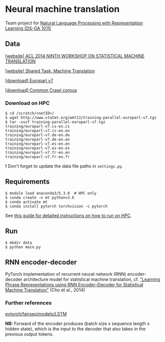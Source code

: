 # Neural machine translation

Team project for [Natural Language Processing with Representation Learning
(DS-GA 1011)](https://docs.google.com/document/d/1o0TTWocbkqPa9qsTCXnEFXf3NZzwZLLLSw7SSZmNla8/edit#heading=h.ga92jtl8vlih)

## Data

[[website] ACL 2014 NINTH WORKSHOP ON STATISTICAL MACHINE TRANSLATION](http://www.statmt.org/wmt14/index.html)

[[website] Shared Task: Machine Translation](http://www.statmt.org/wmt14/translation-task.html)

[[download] Europarl v7](http://www.statmt.org/wmt13/training-parallel-europarl-v7.tgz)

[[download] Common Crawl corpus](http://www.statmt.org/wmt13/training-parallel-commoncrawl.tgz)

### Download on HPC

```
$ cd /scratch/<netID>/
$ wget http://www.statmt.org/wmt13/training-parallel-europarl-v7.tgz
$ tar -xvzf training-parallel-europarl-v7.tgz
training/europarl-v7.cs-en.cs
training/europarl-v7.cs-en.en
training/europarl-v7.de-en.de
training/europarl-v7.de-en.en
training/europarl-v7.es-en.en
training/europarl-v7.es-en.es
training/europarl-v7.fr-en.en
training/europarl-v7.fr-en.fr
```

**!** Don't forget to update the data file paths in `settings.py`.

## Requirements

```
$ module load anaconda3/5.3.0  # HPC only
$ conda create -n mt python=3.6
$ conda activate mt
$ conda install pytorch torchvision -c pytorch
```

See [this guide for detailed instructions on how to run on HPC](https://github.com/mvishwali28/quantifier-rnn-learning).

## Run

```
$ mkdir data
$ python main.py
```

## RNN encoder-decoder

PyTorch implementation of recurrent neural network (RNN) encoder-decoder architecture model for statistical machine translation, cf. ["Learning Phrase Representations using RNN Encoder–Decoder for Statistical Machine Translation"](https://arxiv.org/pdf/1406.1078.pdf) (Cho et al., 2014)

### Further references

[pytorch/fairseq/models/LSTM](https://github.com/pytorch/fairseq/blob/master/fairseq/models/lstm.py)

**NB:** Forward of the encoder produces (batch size x sequence length x hidden state), which is the input to the decoder that also takes in the previous output tokens.

